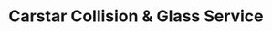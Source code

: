 ---
title: "Carstar Collision & Glass Service"
url: /london/carstar-collision-und-glass-service/
shop: Autowerkstatt
---